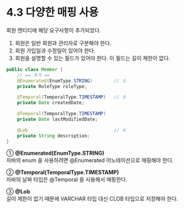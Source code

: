 # 4.3 다양한 매핑 사용

회원 엔티티에 해당 요구사항이 추가되었다. 

1. 회원은 일반 회원과 관리자로 구분해야 한다.
2. 회원 가입일과 수정일이 있어야 한다. 
3. 회원을 설명할 수 있는 필드가 있어야 한다. 이 필드는 길이 제한이 없다. 

```java
public class Member {
    // == 추가 ==
    @Enumerated(EnumType.STRING)        // ①
    private RoleType roleType;      

    @Temporal(TemporalType.TIMESTAMP)   // ②
    private Date createdDate;       

    @Temperal(TemporalType.TIMESTAMP)
    private Date lastModifiedDate;  

    @Lob                                // ④
    private String description;     
}
```

① **@Enumerated(EnumType.STRING)**<br>
자바의 enum 을 사용하려면 @Enumerated 어노테이션으로 매핑해야 한다. 

② **@Temporal(TemporalType.TIMESTAMP)**<br>
자바의 날짜 타입은 @Temporal 을 사용해서 매핑한다. 

③ **@Lob**<br>
길이 제한이 없기 때문에 VARCHAR 타입 대신 CLOB 타입으로 저장해야 한다. 

